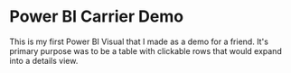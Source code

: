 # Power BI Carrier Demo

This is my first Power BI Visual that I made as a demo for a friend. It's primary purpose was to be a table with clickable rows that would expand into a details view.
